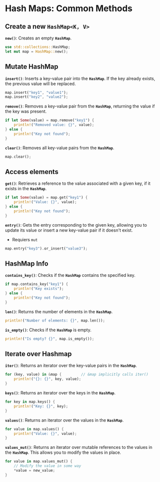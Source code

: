 # Hash Maps: Common Methods

## Create a new **`HashMap<K, V>`**

**`new()`**: Creates an empty **`HashMap`**.

```rust
use std::collections::HashMap;
let mut map = HashMap::new();
```

## Mutate HashMap

**`insert()`**: Inserts a key-value pair into the **`HashMap`**. If the key already exists, the previous value will be replaced.

```rust
map.insert("key1", "value1");
map.insert("key2", "value2");
```

**`remove()`**: Removes a key-value pair from the **`HashMap`**, returning the value if the key was present.

```rust
if let Some(value) = map.remove("key1") {
    println!("Removed value: {}", value);
} else {
    println!("Key not found");
}
```

**`clear()`**: Removes all key-value pairs from the **`HashMap`**.

```rust
map.clear();
```

## Access elements

**`get()`**: Retrieves a reference to the value associated with a given key, if it exists in the **`HashMap`**.

```rust
if let Some(value) = map.get("key1") {
    println!("Value: {}", value);
} else {
    println!("Key not found");
}
```

**`entry()`**: Gets the entry corresponding to the given key, allowing you to update its value or insert a new key-value pair if it doesn't exist.

- Requiers `mut`

```rust
map.entry("key3").or_insert("value3");
```

## HashMap Info

**`contains_key()`**: Checks if the **`HashMap`** contains the specified key.

```rust
if map.contains_key("key1") {
    println!("Key exists");
} else {
    println!("Key not found");
}
```

**`len()`**: Returns the number of elements in the **`HashMap`**.

```rust
println!("Number of elements: {}", map.len());
```

**`is_empty()`**: Checks if the **`HashMap`** is empty.

```rust
println!("Is empty? {}", map.is_empty());
```

## Iterate over Hashmap

**`iter()`**: Returns an iterator over the key-value pairs in the **`HashMap`**.

```rust
for (key, value) in &map {         // &map implicitly calls iter()
    println!("{}: {}", key, value);
}
```

**`keys()`**: Returns an iterator over the keys in the **`HashMap`**.

```rust
for key in map.keys() {
    println!("Key: {}", key);
}
```

**`values()`**: Returns an iterator over the values in the **`HashMap`**.

```rust
for value in map.values() {
    println!("Value: {}", value);
}
```

**`values_mut()`**: Returns an iterator over mutable references to the values in the **`HashMap`**. This allows you to modify the values in place.

```rust
for value in map.values_mut() {
    // Modify the value in some way
    *value = new_value;
}

```